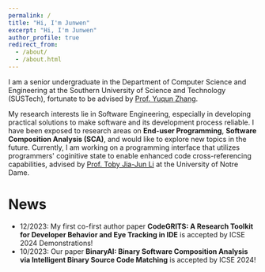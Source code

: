 ```yaml
---
permalink: /
title: "Hi, I'm Junwen"
excerpt: "Hi, I'm Junwen"
author_profile: true
redirect_from: 
  - /about/
  - /about.html
---
```


I am a senior undergraduate in the Department of Computer Science and Engineering at the Southern University of Science and Technology (SUSTech), fortunate to be advised by [Prof. Yuqun Zhang](https://zhangyuqun.github.io/index.html).

My research interests lie in Software Engineering, especially in developing practical solutions to make software and its development process reliable. I have been exposed to research areas on **End-user Programming**, **Software Composition Analysis (SCA)**, and would like to explore new topics in the future. Currently, I am working on a programming interface that utilizes programmers' coginitive state to enable enhanced code cross-referencing capabilities, advised by [Prof. Toby Jia-Jun Li](https://toby.li/) at the University of Notre Dame.

News
======
- 12/2023: My first co-first author paper **CodeGRITS: A Research Toolkit for Developer Behavior and Eye Tracking in IDE** is accepted by ICSE 2024 Demonstrations!
- 10/2023: Our paper **BinaryAI: Binary Software Composition Analysis via Intelligent Binary Source Code Matching** is accepted by ICSE 2024!